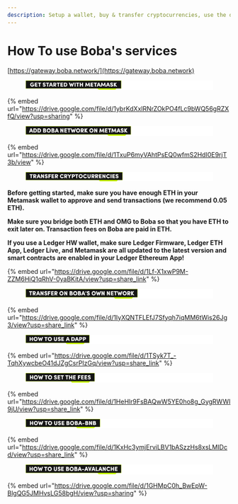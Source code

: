 ```yaml
---
description: Setup a wallet, buy & transfer cryptocurrencies, use the different chains...
---
```


# How To use Boba's services

[https://gateway.boba.network/](https://gateway.boba.network)

<figure><img src="../../.gitbook/assets/Artboard 1 (1) (1).png" alt=""><figcaption></figcaption></figure>

{% embed url="https://drive.google.com/file/d/1ybrKdXxlRNrZOkPO4fLc9bWQ56gRZXfQ/view?usp=sharing" %}

<figure><img src="../../.gitbook/assets/Artboard 2 (3).png" alt=""><figcaption></figcaption></figure>

{% embed url="https://drive.google.com/file/d/1TxuP6myVAhtPsEQ0wfmS2HdI0E9rjT3b/view" %}

<figure><img src="../../.gitbook/assets/Artboard 3 (3) (1).png" alt=""><figcaption></figcaption></figure>

**Before getting started, make sure you have enough ETH in your Metamask wallet to approve and send transactions (we recommend 0.05 ETH).**

**Make sure you bridge both ETH and OMG to Boba so that you have ETH to exit later on. Transaction fees on Boba are paid in ETH.**

**If you use a Ledger HW wallet, make sure Ledger Firmware, Ledger ETH App, Ledger Live, and Metamask are all updated to the latest version and smart contracts are enabled in your Ledger Ethereum App!**

{% embed url="https://drive.google.com/file/d/1Lf-X1xwP9M-ZZM6HiQ1qRhV-0yaBKitA/view?usp=share_link" %}

<figure><img src="../../.gitbook/assets/Artboard 4 (7).png" alt=""><figcaption></figcaption></figure>

{% embed url="https://drive.google.com/file/d/1IyXQNTFLEfJ7Sfyqh7iqMM6tWis26Jg3/view?usp=share_link" %}

<figure><img src="../../.gitbook/assets/Artboard 5 (3).png" alt=""><figcaption></figcaption></figure>

{% embed url="https://drive.google.com/file/d/1TSyk7T_-TqhXywcbeO41dJZgCsrPIzGq/view?usp=share_link" %}

<figure><img src="../../.gitbook/assets/Artboard 6.png" alt=""><figcaption></figcaption></figure>

{% embed url="https://drive.google.com/file/d/1HeHlr9FsBAQwW5YE0ho8g_GygRWWI9jU/view?usp=share_link" %}

<figure><img src="../../.gitbook/assets/Artboard 7 (1) (1).png" alt=""><figcaption></figcaption></figure>

{% embed url="https://drive.google.com/file/d/1KxHc3ymjErviLBV1bASzzHs8xsLMIDcd/view?usp=share_link" %}

<figure><img src="../../.gitbook/assets/Artboard 8.png" alt=""><figcaption></figcaption></figure>

{% embed url="https://drive.google.com/file/d/1GHMpC0h_BwEpW-BlgQG5JMHvsLG58bgH/view?usp=sharing" %}
